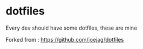# dotfiles

Every dev should have some dotfiles, these are mine

Forked from : https://github.com/joejag/dotfiles
